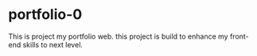 # portfolio-0
This is project my portfolio web.
this project is build to enhance my front-end skills to next level.
